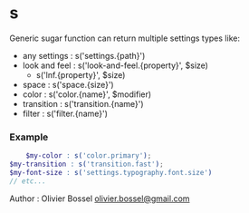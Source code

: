 # s

Generic sugar function can return multiple settings types like:
- any settings : s('settings.{path}')
- look and feel : s('look-and-feel.{property}', $size)
 	- s('lnf.{property}', $size)
- space : s('space.{size}')
- color : s('color.{name}', $modifier)
- transition : s('transition.{name}')
- filter : s('filter.{name}')


### Example
```scss
	$my-color : s('color.primary');
$my-transition : s('transition.fast');
$my-font-size : s('settings.typography.font.size')
// etc...
```
Author : Olivier Bossel [olivier.bossel@gmail.com](mailto:olivier.bossel@gmail.com)